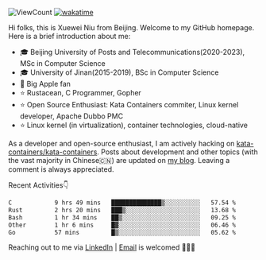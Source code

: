 ![ViewCount](https://views.whatilearened.today/views/github/<justxuewei>/<justxuewei>.svg) [![wakatime](https://wakatime.com/badge/user/018eae19-2c35-4919-be43-56bc26b446d9.svg)](https://wakatime.com/@018eae19-2c35-4919-be43-56bc26b446d9)

Hi folks, this is Xuewei Niu from Beijing. Welcome to my GitHub homepage.
Here is a brief introduction about me:

- 🎓 Beijing University of Posts and Telecommunications(2020-2023), MSc in Computer Science
- 🎓 University of Jinan(2015-2019), BSc in Computer Science
- 📱 Big Apple fan
- ⭐️ Rustacean, C Programmer, Gopher
- ⭐️ Open Source Enthusiast: Kata Containers commiter, Linux kernel developer, Apache Dubbo PMC
- ⭐ Linux kernel (in virtualization), container technologies, cloud-native

As a developer and open-source enthusiast, I am actively hacking on
[kata-containers/kata-containers](https://github.com/kata-containers/kata-containers). Posts about development and other topics
(with the vast majority in Chinese🇨🇳) are updated on [my blog](https://nxw.name). Leaving a
comment is always appreciated.

Recent Activities👇

<!--START_SECTION:waka-->

```txt
C            9 hrs 49 mins   ██████████████▒░░░░░░░░░░   57.54 %
Rust         2 hrs 20 mins   ███▒░░░░░░░░░░░░░░░░░░░░░   13.68 %
Bash         1 hr 34 mins    ██▒░░░░░░░░░░░░░░░░░░░░░░   09.25 %
Other        1 hr 6 mins     █▓░░░░░░░░░░░░░░░░░░░░░░░   06.46 %
Go           57 mins         █▒░░░░░░░░░░░░░░░░░░░░░░░   05.62 %
```

<!--END_SECTION:waka-->

Reaching out to me via [LinkedIn](https://www.linkedin.com/in/justxuewei) | [Email](mailto:justxuewei@apache.org) is welcomed 🤟🤟🤟
